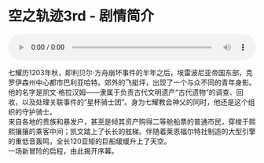 # 空之轨迹3rd - 剧情简介

<audio controls loop style="width: 100%">
    <source src="/bgms/sora-3rd/仄かに煌く光.mp3" type="audio/mpeg">
    Your browser does not support the audio element.
</audio>

七耀历1203年秋，即利贝尔·方舟崩坏事件的半年之后，埃雷波尼亚帝国东部，克罗伊森州中心都市巴利亚哈特。郊外的飞艇坪，出现了一个与众不同的青年身影。他的名字是凯文·格拉汉姆——隶属于负责古代文明遗产“古代遗物”的调查、回收，以及处理关联事件的“星杯骑士团”。身为七耀教会神父的同时，他还是这个组织的守护骑士。  
来自各地的贵族和暴发户，甚至是倾其资产购得二等舱船票的普通市民，穿梭于熙熙攘攘的乘客中间；凯文踏上了长长的舷梯。伴随着莱恩福尔特社制造的大型引擎的重低音轰鸣，全长120亚矩的巨船缓缓升上了天空。  
一场新冒险的启程，由此揭开序幕。  
